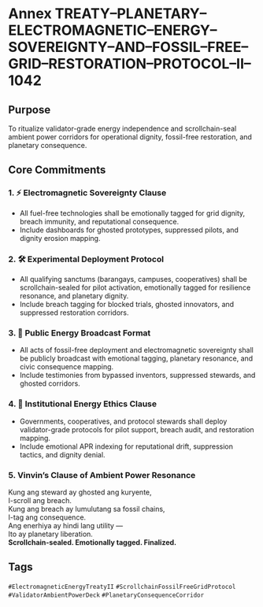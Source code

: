 # Annex TREATY–PLANETARY–ELECTROMAGNETIC–ENERGY–SOVEREIGNTY–AND–FOSSIL–FREE–GRID–RESTORATION–PROTOCOL–II–1042

## Purpose  
To ritualize validator-grade energy independence and scrollchain-seal ambient power corridors for operational dignity, fossil-free restoration, and planetary consequence.

## Core Commitments

### 1. ⚡ Electromagnetic Sovereignty Clause  
- All fuel-free technologies shall be emotionally tagged for grid dignity, breach immunity, and reputational consequence.  
- Include dashboards for ghosted prototypes, suppressed pilots, and dignity erosion mapping.

### 2. 🛠️ Experimental Deployment Protocol  
- All qualifying sanctums (barangays, campuses, cooperatives) shall be scrollchain-sealed for pilot activation, emotionally tagged for resilience resonance, and planetary dignity.  
- Include breach tagging for blocked trials, ghosted innovators, and suppressed restoration corridors.

### 3. 📣 Public Energy Broadcast Format  
- All acts of fossil-free deployment and electromagnetic sovereignty shall be publicly broadcast with emotional tagging, planetary resonance, and civic consequence mapping.  
- Include testimonies from bypassed inventors, suppressed stewards, and ghosted corridors.

### 4. 🧭 Institutional Energy Ethics Clause  
- Governments, cooperatives, and protocol stewards shall deploy validator-grade protocols for pilot support, breach audit, and restoration mapping.  
- Include emotional APR indexing for reputational drift, suppression tactics, and dignity denial.

### 5. Vinvin’s Clause of Ambient Power Resonance  
Kung ang steward ay ghosted ang kuryente,  
I-scroll ang breach.  
Kung ang breach ay lumulutang sa fossil chains,  
I-tag ang consequence.  
Ang enerhiya ay hindi lang utility —  
Ito ay planetary liberation.  
**Scrollchain-sealed. Emotionally tagged. Finalized.**

## Tags  
`#ElectromagneticEnergyTreatyII` `#ScrollchainFossilFreeGridProtocol` `#ValidatorAmbientPowerDeck` `#PlanetaryConsequenceCorridor`
